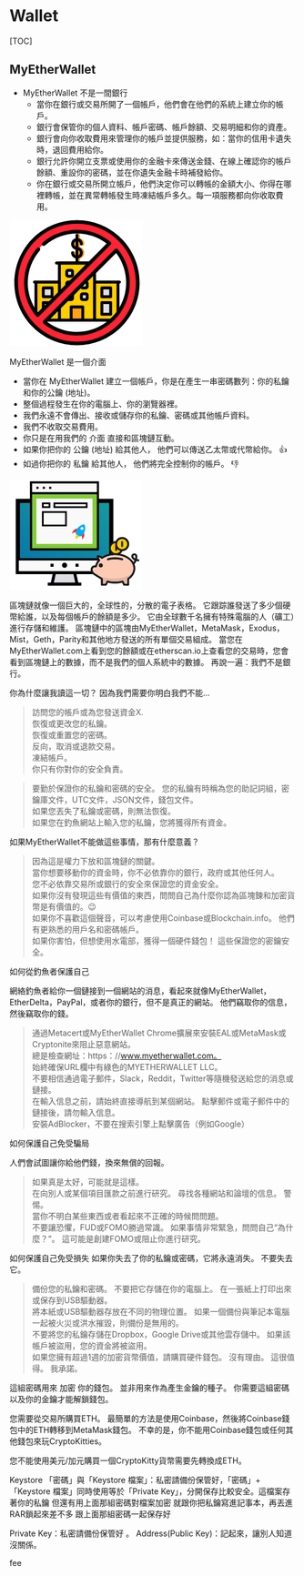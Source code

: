 # Wallet
[TOC]
## MyEtherWallet

- MyEtherWallet 不是一間銀行
    - 當你在銀行或交易所開了一個帳戶，他們會在他們的系統上建立你的帳戶。
    - 銀行會保管你的個人資料、帳戶密碼、帳戶餘額、交易明細和你的資產。
    - 銀行會向你收取費用來管理你的帳戶並提供服務，如：當你的信用卡遺失時，退回費用給你。
    - 銀行允許你開立支票或使用你的金融卡來傳送金錢、在線上確認你的帳戶餘額、重設你的密碼，並在你遺失金融卡時補發給你。
    - 你在銀行或交易所開立帳戶，他們決定你可以轉帳的金額大小、你得在哪裡轉帳，並在異常轉帳發生時凍結帳戶多久。每一項服務都向你收取費用。

![Untitled.png](Untitled.png)

MyEtherWallet 是一個介面

- 當你在 MyEtherWallet 建立一個帳戶，你是在產生一串密碼數列：你的私鑰和你的公鑰 (地址)。
- 整個過程發生在你的電腦上、你的瀏覽器裡。
- 我們永遠不會傳出、接收或儲存你的私鑰、密碼或其他帳戶資料。
- 我們不收取交易費用。
- 你只是在用我們的 介面 直接和區塊鏈互動。
- 如果你把你的 公鑰 (地址) 給其他人， 他們可以傳送乙太幣或代幣給你。 👍
- 如過你把你的 私鑰 給其他人， 他們將完全控制你的帳戶。 👎

![Untitled%201.png](Untitled%201.png)

區塊鏈就像一個巨大的，全球性的，分散的電子表格。
它跟踪誰發送了多少個硬幣給誰，以及每個帳戶的餘額是多少。
它由全球數千名擁有特殊電腦的人（礦工）進行存儲和維護。
區塊鏈中的區塊由MyEtherWallet，MetaMask，Exodus，Mist，Geth，Parity和其他地方發送的所有單個交易組成。
當您在MyEtherWallet.com上看到您的餘額或在etherscan.io上查看您的交易時，您會看到區塊鏈上的數據，而不是我們的個人系統中的數據。
再說一遍：我們不是銀行。

你為什麼讓我讀這一切？
因為我們需要你明白我們不能…

> 訪問您的帳戶或為您發送資金X. <br>
恢復或更改您的私鑰。<br>
恢復或重置您的密碼。<br>
反向，取消或退款交易。<br>
凍結帳戶。<br>
你只有你對你的安全負責。

>要勤於保證你的私鑰和密碼的安全。 您的私鑰有時稱為您的助記詞組，密鑰庫文件，UTC文件，JSON文件，錢包文件。<br>
 如果您丟失了私鑰或密碼，則無法恢復。<br>
 如果您在釣魚網站上輸入您的私鑰，您將獲得所有資金。<br>


如果MyEtherWallet不能做這些事情，那有什麼意義？

> 因為這是權力下放和區塊鏈的關鍵。<br>
 當你想要移動你的資金時，你不必依靠你的銀行，政府或其他任何人。<br>
 您不必依靠交易所或銀行的安全來保證您的資金安全。<br>
 如果你沒有發現這些有價值的東西，問問自己為什麼你認為區塊鍊和加密貨幣是有價值的。😉<br>
 如果你不喜歡這個聲音，可以考慮使用Coinbase或Blockchain.info。 他們有更熟悉的用戶名和密碼帳戶。<br>
 如果你害怕，但想使用水電部，獲得一個硬件錢包！ 這些保證您的密鑰安全。<br>

如何從釣魚者保護自己

網絡釣魚者給你一個鏈接到一個網站的消息，看起來就像MyEtherWallet，EtherDelta，PayPal，或者你的銀行，但不是真正的網站。 他們竊取你的信息，然後竊取你的錢。

>通過Metacert或MyEtherWallet Chrome擴展來安裝EAL或MetaMask或Cryptonite來阻止惡意網站。<br>
 總是檢查網址：https：//www.myetherwallet.com。<br>
 始終確保URL欄中有綠色的MYETHERWALLET LLC。<br>
 不要相信通過電子郵件，Slack，Reddit，Twitter等隨機發送給您的消息或鏈接。<br>
 在輸入信息之前，請始終直接導航到某個網站。 點擊郵件或電子郵件中的鏈接後，請勿輸入信息。<br>
 安裝AdBlocker，不要在搜索引擎上點擊廣告（例如Google）<br>

如何保護自己免受騙局

人們會試圖讓你給他們錢，換來無償的回報。
> 如果真是太好，可能就是這樣。<br>
 在向別人或某個項目匯款之前進行研究。 尋找各種網站和論壇的信息。 警惕。<br>
 當你不明白某些東西或者看起來不正確的時候問問題。<br>
 不要讓恐懼，FUD或FOMO勝過常識。 如果事情非常緊急，問問自己“為什麼？”。 這可能是創建FOMO或阻止你進行研究。<br>

如何保護自己免受損失
如果你失去了你的私鑰或密碼，它將永遠消失。 不要失去它。

> 備份您的私鑰和密碼。 不要把它存儲在你的電腦上。 在一張紙上打印出來或保存到USB驅動器。<br>
 將本紙或USB驅動器存放在不同的物理位置。 如果一個備份與筆記本電腦一起被火災或洪水摧毀，則備份是無用的。<br>
 不要將您的私鑰存儲在Dropbox，Google Drive或其他雲存儲中。 如果該帳戶被盜用，您的資金將被盜用。<br>
 如果您擁有超過1週的加密貨幣價值，請購買硬件錢包。 沒有理由。 這很值得。 我承諾。<br>

這組密碼用來 加密 你的錢包。 並非用來作為產生金鑰的種子。 你需要這組密碼以及你的金鑰才能解鎖錢包。

您需要從交易所購買ETH。 最簡單的方法是使用Coinbase，然後將Coinbase錢包中的ETH轉移到MetaMask錢包。 不幸的是，你不能用Coinbase錢包或任何其他錢包來玩CryptoKitties。

您不能使用美元/加元購買一個CryptoKitty貨幣需要先轉換成ETH。

Keystore
「密碼」與「Keystore 檔案」：私密請備份保管好，「密碼」+「Keystore 檔案」同時使用等於「Private Key」，分開保存比較安全。這檔案存著你的私鑰 但還有用上面那組密碼對檔案加密 就跟你把私鑰寫進記事本，再丟進RAR鎖起來差不多 跟上面那組密碼一起保存好

Private Key：私密請備份保管好 。
Address(Public Key)：記起來，讓別人知道沒關係。

fee